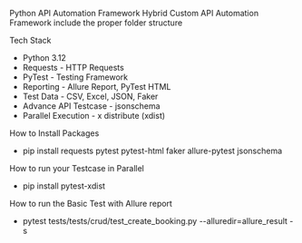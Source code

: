 
Python API Automation Framework
Hybrid Custom API Automation Framework include the proper folder structure


Tech Stack
- Python 3.12
- Requests - HTTP Requests
- PyTest - Testing Framework
- Reporting - Allure Report, PyTest HTML
- Test Data - CSV, Excel, JSON, Faker
- Advance API Testcase - jsonschema
- Parallel Execution - x distribute (xdist)

How to Install Packages
- pip install requests pytest pytest-html faker allure-pytest jsonschema

How to run your Testcase in Parallel
- pip install pytest-xdist 

How to run the Basic Test with Allure report
- pytest tests/tests/crud/test_create_booking.py --alluredir=allure_result -s
